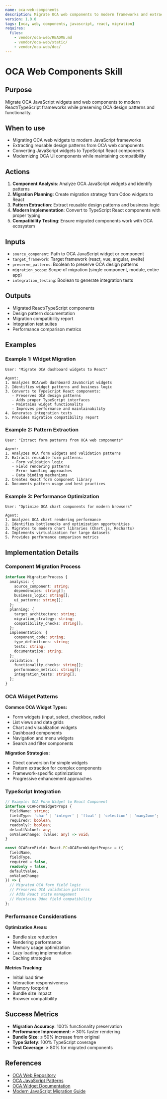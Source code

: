 ```yaml
---
name: oca-web-components
description: Migrate OCA web components to modern frameworks and extract design patterns
version: 1.0.0
tags: [oca, web, components, javascript, react, migration]
requires:
  files:
    - vendor/oca-web/README.md
    - vendor/oca-web/static/
    - vendor/oca-web/doc/
---
```


# OCA Web Components Skill

## Purpose

Migrate OCA JavaScript widgets and web components to modern React/TypeScript frameworks while preserving OCA design patterns and functionality.

## When to use

- Migrating OCA web widgets to modern JavaScript frameworks
- Extracting reusable design patterns from OCA web components
- Converting JavaScript widgets to TypeScript React components
- Modernizing OCA UI components while maintaining compatibility

## Actions

1. **Component Analysis**: Analyze OCA JavaScript widgets and identify patterns
2. **Migration Planning**: Create migration strategy from Odoo widgets to React
3. **Pattern Extraction**: Extract reusable design patterns and business logic
4. **Modern Implementation**: Convert to TypeScript React components with proper typing
5. **Compatibility Testing**: Ensure migrated components work with OCA ecosystem

## Inputs

- `source_component`: Path to OCA JavaScript widget or component
- `target_framework`: Target framework (react, vue, angular, svelte)
- `preserve_patterns`: Boolean to preserve OCA design patterns
- `migration_scope`: Scope of migration (single component, module, entire app)
- `integration_testing`: Boolean to generate integration tests

## Outputs

- Migrated React/TypeScript components
- Design pattern documentation
- Migration compatibility report
- Integration test suites
- Performance comparison metrics

## Examples

### Example 1: Widget Migration
```
User: "Migrate OCA dashboard widgets to React"

Agent:
1. Analyzes OCA/web dashboard JavaScript widgets
2. Identifies widget patterns and business logic
3. Converts to TypeScript React components:
   - Preserves OCA design patterns
   - Adds proper TypeScript interfaces
   - Maintains widget functionality
   - Improves performance and maintainability
4. Generates integration tests
5. Provides migration compatibility report
```

### Example 2: Pattern Extraction
```
User: "Extract form patterns from OCA web components"

Agent:
1. Analyzes OCA form widgets and validation patterns
2. Extracts reusable form patterns:
   - Form validation logic
   - Field rendering patterns
   - Error handling approaches
   - Data binding mechanisms
3. Creates React form component library
4. Documents pattern usage and best practices
```

### Example 3: Performance Optimization
```
User: "Optimize OCA chart components for modern browsers"

Agent:
1. Analyzes OCA chart rendering performance
2. Identifies bottlenecks and optimization opportunities
3. Migrates to modern chart libraries (Chart.js, Recharts)
4. Implements virtualization for large datasets
5. Provides performance comparison metrics
```

## Implementation Details

### Component Migration Process

```typescript
interface MigrationProcess {
  analysis: {
    source_component: string;
    dependencies: string[];
    business_logic: string[];
    ui_patterns: string[];
  };
  planning: {
    target_architecture: string;
    migration_strategy: string;
    compatibility_checks: string[];
  };
  implementation: {
    component_code: string;
    type_definitions: string;
    tests: string;
    documentation: string;
  };
  validation: {
    functionality_checks: string[];
    performance_metrics: string[];
    integration_tests: string[];
  };
}
```

### OCA Widget Patterns

**Common OCA Widget Types:**
- Form widgets (input, select, checkbox, radio)
- List views and data grids
- Chart and visualization widgets
- Dashboard components
- Navigation and menu widgets
- Search and filter components

**Migration Strategies:**
- Direct conversion for simple widgets
- Pattern extraction for complex components
- Framework-specific optimizations
- Progressive enhancement approaches

### TypeScript Integration

```typescript
// Example: OCA Form Widget to React Component
interface OCAFormWidgetProps {
  fieldName: string;
  fieldType: 'char' | 'integer' | 'float' | 'selection' | 'many2one';
  required?: boolean;
  readonly?: boolean;
  defaultValue?: any;
  onValueChange: (value: any) => void;
}

const OCAFormField: React.FC<OCAFormWidgetProps> = ({
  fieldName,
  fieldType,
  required = false,
  readonly = false,
  defaultValue,
  onValueChange
}) => {
  // Migrated OCA form field logic
  // Preserves OCA validation patterns
  // Adds React state management
  // Maintains Odoo field compatibility
};
```

### Performance Considerations

**Optimization Areas:**
- Bundle size reduction
- Rendering performance
- Memory usage optimization
- Lazy loading implementation
- Caching strategies

**Metrics Tracking:**
- Initial load time
- Interaction responsiveness
- Memory footprint
- Bundle size impact
- Browser compatibility

## Success Metrics

- **Migration Accuracy**: 100% functionality preservation
- **Performance Improvement**: ≥ 30% faster rendering
- **Bundle Size**: ≤ 50% increase from original
- **Type Safety**: 100% TypeScript coverage
- **Test Coverage**: ≥ 80% for migrated components

## References

- [OCA Web Repository](vendor/oca-web/)
- [OCA JavaScript Patterns](vendor/oca-web/doc/javascript.md)
- [OCA Widget Documentation](vendor/oca-web/doc/widgets.md)
- [Modern JavaScript Migration Guide](vendor/oca-web/doc/migration.md)
